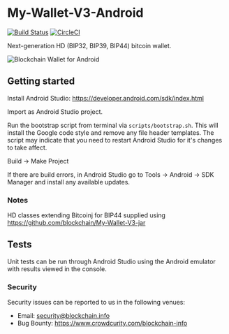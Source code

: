 # My-Wallet-V3-Android

[![Build Status](https://travis-ci.org/blockchain/My-Wallet-V3-Android.svg?branch=master)](https://travis-ci.org/blockchain/My-Wallet-V3-Android)
[![CircleCI](https://circleci.com/gh/blockchain/My-Wallet-V3-Android/tree/master.svg?style=svg)](https://circleci.com/gh/blockchain/My-Wallet-V3-Android/tree/master)

Next-generation HD (BIP32, BIP39, BIP44) bitcoin wallet. 

![Blockchain Wallet for Android](.github/feature_graphic.png)

## Getting started

Install Android Studio: https://developer.android.com/sdk/index.html

Import as Android Studio project.

Run the bootstrap script from terminal via `scripts/bootstrap.sh`. This will install the Google code style and remove any file header templates. The script may indicate that you need to restart Android Studio for it's changes to take affect.

Build -> Make Project

If there are build errors, in Android Studio go to Tools -> Android -> SDK Manager and install any available updates.

### Notes

HD classes extending Bitcoinj for BIP44 supplied using https://github.com/blockchain/My-Wallet-V3-jar

## Tests

Unit tests can be run through Android Studio using the Android emulator with results viewed in the console.

### Security

Security issues can be reported to us in the following venues:
* Email: security@blockchain.info
* Bug Bounty: https://www.crowdcurity.com/blockchain-info
